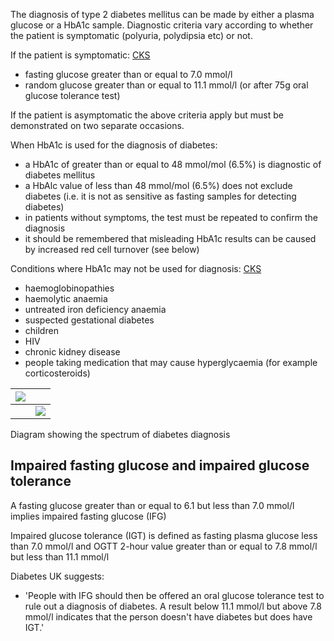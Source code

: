 The diagnosis of type 2 diabetes mellitus can be made by either a plasma glucose or a HbA1c sample. Diagnostic criteria vary according to whether the patient is symptomatic (polyuria, polydipsia etc) or not.  
  
If the patient is symptomatic: [CKS](https://cks.nice.org.uk/topics/diabetes-type-2/diagnosis/diagnosis-in-adults/#:~:text=Persistent%20hyperglycaemia%20is%20defined%20as "Clinical Knowledge Summaries - Type 2 diabetes mellitus: diagnosis")   
* fasting glucose greater than or equal to 7\.0 mmol/l
* random glucose greater than or equal to 11\.1 mmol/l (or after 75g oral glucose tolerance test)

  
If the patient is asymptomatic the above criteria apply but must be demonstrated on two separate occasions.  
  
When HbA1c is used for the diagnosis of diabetes:  
* a HbA1c of greater than or equal to 48 mmol/mol (6\.5%) is diagnostic of diabetes mellitus
* a HbAlc value of less than 48 mmol/mol (6\.5%) does not exclude diabetes (i.e. it is not as sensitive as fasting samples for detecting diabetes)
* in patients without symptoms, the test must be repeated to confirm the diagnosis
* it should be remembered that misleading HbA1c results can be caused by increased red cell turnover (see below)

  
Conditions where HbA1c may not be used for diagnosis: [CKS](https://cks.nice.org.uk/topics/diabetes-type-2/diagnosis/diagnosis-in-adults/#:~:text=condition%20or%20disease.-,Interpreting%20HbA1c%20results,-HbA1c%20should%20not "Clinical Knowledge Summaries - Type 2 diabetes mellitus: diagnosis")   
* haemoglobinopathies
* haemolytic anaemia
* untreated iron deficiency anaemia
* suspected gestational diabetes
* children
* HIV
* chronic kidney disease
* people taking medication that may cause hyperglycaemia (for example corticosteroids)

  


| [![](https://d32xxyeh8kfs8k.cloudfront.net/images_Passmedicine/pdd521.png)](https://d32xxyeh8kfs8k.cloudfront.net/images_Passmedicine/pdd521b.png) | |
| --- | --- |
|  | [![](https://d32xxyeh8kfs8k.cloudfront.net/css/images/mag_glass.png)](https://d32xxyeh8kfs8k.cloudfront.net/images_Passmedicine/pdd521b.png) |

Diagram showing the spectrum of diabetes diagnosis  
  
Impaired fasting glucose and impaired glucose tolerance
-------------------------------------------------------

  
A fasting glucose greater than or equal to 6\.1 but less than 7\.0 mmol/l implies impaired fasting glucose (IFG)  
  
Impaired glucose tolerance (IGT) is defined as fasting plasma glucose less than 7\.0 mmol/l and OGTT 2\-hour value greater than or equal to 7\.8 mmol/l but less than 11\.1 mmol/l  
  
Diabetes UK suggests:  
* 'People with IFG should then be offered an oral glucose tolerance test to rule out a diagnosis of diabetes. A result below 11\.1 mmol/l but above 7\.8 mmol/l indicates that the person doesn't have diabetes but does have IGT.'
